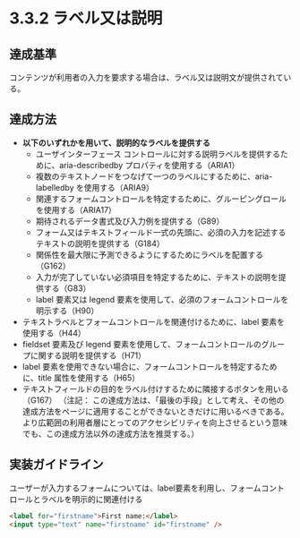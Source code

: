 # 3.3.2 ラベル又は説明

## 達成基準
コンテンツが利用者の入力を要求する場合は、ラベル又は説明文が提供されている。
## 達成方法
- **以下のいずれかを用いて、説明的なラベルを提供する**
    - ユーザインターフェース コントロールに対する説明ラベルを提供するために、aria-describedby プロパティを使用する（ARIA1）
    - 複数のテキストノードをつなげて一つのラベルにするために、aria-labelledby を使用する（ARIA9）
    - 関連するフォームコントロールを特定するために、グルーピングロールを使用する（ARIA17）
    - 期待されるデータ書式及び入力例を提供する（G89）
    - フォーム又はテキストフィールド一式の先頭に、必須の入力を記述するテキストの説明を提供する（G184）
    - 関係性を最大限に予測できるようにするためにラベルを配置する（G162）
    - 入力が完了していない必須項目を特定するために、テキストの説明を提供する（G83）
    - label 要素又は legend 要素を使用して、必須のフォームコントロールを明示する（H90）
- テキストラベルとフォームコントロールを関連付けるために、label 要素を使用する（H44）
- fieldset 要素及び legend 要素を使用して、フォームコントロールのグループに関する説明を提供する（H71）
- label 要素を使用できない場合に、フォームコントロールを特定するために、title 属性を使用する（H65）
- テキストフィールドの目的をラベル付けするために隣接するボタンを用いる（G167）
	（注記： この達成方法は、「最後の手段」として考え、その他の達成方法をページに適用することができないときだけに用いるべきである。より広範囲の利用者層にとってのアクセシビリティを向上させるという意味でも、この達成方法以外の達成方法を推奨する。）

## 実装ガイドライン
ユーザーが入力するフォームについては、label要素を利用し、フォームコントロールとラベルを明示的に関連付ける
```HTML
<label for="firstname">First name:</label> 
<input type="text" name="firstname" id="firstname" />
```